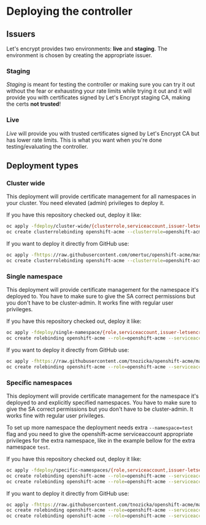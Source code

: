 # Deploying the controller

## Issuers
Let's encrypt provides two environments: **live** and **staging**. The environment is chosen by creating the appropriate issuer. 

### Staging
*Staging* is meant for testing the controller or making sure you can try it out without the fear or exhausting your rate limits while trying it out and it will provide you with certificates signed by Let's Encrypt staging CA, making the certs **not trusted**!

### Live
*Live* will provide you with trusted certificates signed by Let's Encrypt CA but has lower rate limits. This is what you want when you're done testing/evaluating the controller.

## Deployment types

### Cluster wide
This deployment will provide certificate management for all namespaces in your cluster. You need elevated (admin) privileges to deploy it.

If you have this repository checked out, deploy it like: 

```bash
oc apply -fdeploy/cluster-wide/{clusterrole,serviceaccount,issuer-letsencrypt-live,deployment}.yaml
oc create clusterrolebinding openshift-acme --clusterrole=openshift-acme --serviceaccount="$( oc project -q ):openshift-acme" --dry-run -o yaml | oc apply -f -
```

If you want to deploy it directly from GitHub use:

```bash
oc apply -fhttps://raw.githubusercontent.com/omertuc/openshift-acme/master/deploy/cluster-wide/{clusterrole,serviceaccount,issuer-letsencrypt-live,deployment}.yaml
oc create clusterrolebinding openshift-acme --clusterrole=openshift-acme --serviceaccount="$( oc project -q ):openshift-acme" --dry-run -o yaml | oc apply -f -
```


### Single namespace
This deployment will provide certificate management for the namespace it's deployed to. You have to make sure to give the SA correct permissions but you don't have to be cluster-admin. It works fine with regular user privileges.

If you have this repository checked out, deploy it like: 

```bash
oc apply -fdeploy/single-namespace/{role,serviceaccount,issuer-letsencrypt-live,deployment}.yaml
oc create rolebinding openshift-acme --role=openshift-acme --serviceaccount="$( oc project -q ):openshift-acme" --dry-run -o yaml | oc apply -f -
```

If you want to deploy it directly from GitHub use:

```bash
oc apply -fhttps://raw.githubusercontent.com/tnozicka/openshift-acme/master/deploy/single-namespace/{role,serviceaccount,issuer-letsencrypt-live,deployment}.yaml
oc create rolebinding openshift-acme --role=openshift-acme --serviceaccount="$( oc project -q ):openshift-acme" --dry-run -o yaml | oc apply -f -
```

### Specific namespaces
This deployment will provide certificate management for the namespace it's deployed to and explicitly specified namespaces. You have to make sure to give the SA correct permissions but you don't have to be cluster-admin. It works fine with regular user privileges.

To set up more namespace the deployment needs extra `--namespace=test` flag and you need to give the openshift-acme serviceaccount appropriate privileges for the extra namespace, like in the example bellow for the extra namespace `test`.   

If you have this repository checked out, deploy it like: 

```bash
oc apply -fdeploy/specific-namespaces/{role,serviceaccount,issuer-letsencrypt-live,deployment}.yaml
oc create rolebinding openshift-acme --role=openshift-acme --serviceaccount="$( oc project -q ):openshift-acme" --dry-run -o yaml | oc apply -f -
oc create rolebinding openshift-acme --role=openshift-acme --serviceaccount="test:openshift-acme" -n "test" --dry-run -o yaml | oc apply -f -
```

If you want to deploy it directly from GitHub use:

```bash
oc apply -fhttps://raw.githubusercontent.com/tnozicka/openshift-acme/master/deploy/specific-namespaces/{role,serviceaccount,issuer-letsencrypt-live,deployment}.yaml
oc create rolebinding openshift-acme --role=openshift-acme --serviceaccount="$( oc project -q ):openshift-acme" --dry-run -o yaml | oc apply -f -
oc create rolebinding openshift-acme --role=openshift-acme --serviceaccount="test:openshift-acme" -n "test" --dry-run -o yaml | oc apply -f -
```
